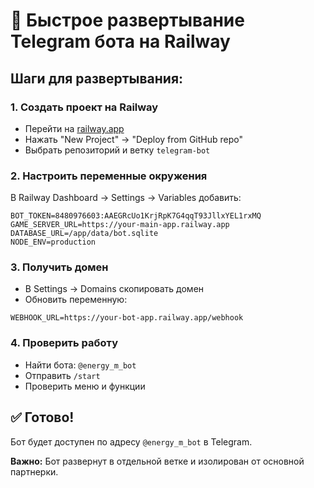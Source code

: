 # 🚀 Быстрое развертывание Telegram бота на Railway

## Шаги для развертывания:

### 1. Создать проект на Railway
- Перейти на [railway.app](https://railway.app)
- Нажать "New Project" → "Deploy from GitHub repo"
- Выбрать репозиторий и ветку `telegram-bot`

### 2. Настроить переменные окружения
В Railway Dashboard → Settings → Variables добавить:

```
BOT_TOKEN=8480976603:AAEGRcUo1KrjRpK7G4qqT93JllxYEL1rxMQ
GAME_SERVER_URL=https://your-main-app.railway.app
DATABASE_URL=/app/data/bot.sqlite
NODE_ENV=production
```

### 3. Получить домен
- В Settings → Domains скопировать домен
- Обновить переменную:
```
WEBHOOK_URL=https://your-bot-app.railway.app/webhook
```

### 4. Проверить работу
- Найти бота: `@energy_m_bot`
- Отправить `/start`
- Проверить меню и функции

## ✅ Готово!

Бот будет доступен по адресу `@energy_m_bot` в Telegram.

**Важно:** Бот развернут в отдельной ветке и изолирован от основной партнерки.



























